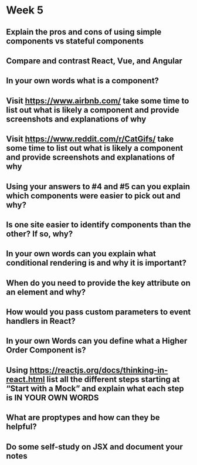 # Week 5

## Explain the pros and cons of using simple components vs stateful components

## Compare and contrast React, Vue, and Angular

## In your own words what is a component?

## Visit <https://www.airbnb.com/> take some time to list out what is likely a component and provide screenshots and explanations of why

## Visit <https://www.reddit.com/r/CatGifs/> take some time to list out what is likely a component and provide screenshots and explanations of why

## Using your answers to #4 and #5 can you explain which components were easier to pick out and why?

## Is one site easier to identify components than the other? If so, why?

## In your own words can you explain what conditional rendering is and why it is important?

## When do you need to provide the key attribute on an element and why?

## How would you pass custom parameters to event handlers in React?

## In your own Words can you define what a Higher Order Component is?

## Using <https://reactjs.org/docs/thinking-in-react.html> list all the different steps starting at “Start with a Mock” and explain what each step is IN YOUR OWN WORDS

## What are proptypes and how can they be helpful?

## Do some self-study on JSX and document your notes
